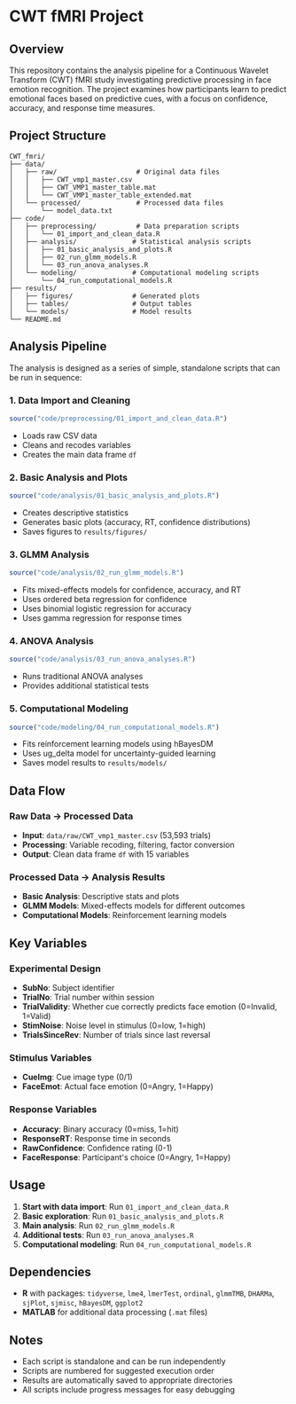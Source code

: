 # CWT fMRI Project

## Overview

This repository contains the analysis pipeline for a Continuous Wavelet Transform (CWT) fMRI study investigating predictive processing in face emotion recognition. The project examines how participants learn to predict emotional faces based on predictive cues, with a focus on confidence, accuracy, and response time measures.

## Project Structure

```
CWT_fmri/
├── data/
│   ├── raw/                    # Original data files
│   │   ├── CWT_vmp1_master.csv
│   │   ├── CWT_VMP1_master_table.mat
│   │   └── CWT_VMP1_master_table_extended.mat
│   └── processed/              # Processed data files
│       └── model_data.txt
├── code/
│   ├── preprocessing/          # Data preparation scripts
│   │   └── 01_import_and_clean_data.R
│   ├── analysis/              # Statistical analysis scripts
│   │   ├── 01_basic_analysis_and_plots.R
│   │   ├── 02_run_glmm_models.R
│   │   └── 03_run_anova_analyses.R
│   └── modeling/              # Computational modeling scripts
│       └── 04_run_computational_models.R
├── results/
│   ├── figures/               # Generated plots
│   ├── tables/                # Output tables
│   └── models/                # Model results
└── README.md
```

## Analysis Pipeline

The analysis is designed as a series of simple, standalone scripts that can be run in sequence:

### 1. Data Import and Cleaning
```r
source("code/preprocessing/01_import_and_clean_data.R")
```
- Loads raw CSV data
- Cleans and recodes variables
- Creates the main data frame `df`

### 2. Basic Analysis and Plots
```r
source("code/analysis/01_basic_analysis_and_plots.R")
```
- Creates descriptive statistics
- Generates basic plots (accuracy, RT, confidence distributions)
- Saves figures to `results/figures/`

### 3. GLMM Analysis
```r
source("code/analysis/02_run_glmm_models.R")
```
- Fits mixed-effects models for confidence, accuracy, and RT
- Uses ordered beta regression for confidence
- Uses binomial logistic regression for accuracy
- Uses gamma regression for response times

### 4. ANOVA Analysis
```r
source("code/analysis/03_run_anova_analyses.R")
```
- Runs traditional ANOVA analyses
- Provides additional statistical tests

### 5. Computational Modeling
```r
source("code/modeling/04_run_computational_models.R")
```
- Fits reinforcement learning models using hBayesDM
- Uses ug_delta model for uncertainty-guided learning
- Saves model results to `results/models/`

## Data Flow

### Raw Data → Processed Data
- **Input**: `data/raw/CWT_vmp1_master.csv` (53,593 trials)
- **Processing**: Variable recoding, filtering, factor conversion
- **Output**: Clean data frame `df` with 15 variables

### Processed Data → Analysis Results
- **Basic Analysis**: Descriptive stats and plots
- **GLMM Models**: Mixed-effects models for different outcomes
- **Computational Models**: Reinforcement learning models

## Key Variables

### Experimental Design
- **SubNo**: Subject identifier
- **TrialNo**: Trial number within session
- **TrialValidity**: Whether cue correctly predicts face emotion (0=Invalid, 1=Valid)
- **StimNoise**: Noise level in stimulus (0=low, 1=high)
- **TrialsSinceRev**: Number of trials since last reversal

### Stimulus Variables
- **CueImg**: Cue image type (0/1)
- **FaceEmot**: Actual face emotion (0=Angry, 1=Happy)

### Response Variables
- **Accuracy**: Binary accuracy (0=miss, 1=hit)
- **ResponseRT**: Response time in seconds
- **RawConfidence**: Confidence rating (0-1)
- **FaceResponse**: Participant's choice (0=Angry, 1=Happy)

## Usage

1. **Start with data import**: Run `01_import_and_clean_data.R`
2. **Basic exploration**: Run `01_basic_analysis_and_plots.R`
3. **Main analysis**: Run `02_run_glmm_models.R`
4. **Additional tests**: Run `03_run_anova_analyses.R`
5. **Computational modeling**: Run `04_run_computational_models.R`

## Dependencies

- **R** with packages: `tidyverse`, `lme4`, `lmerTest`, `ordinal`, `glmmTMB`, `DHARMa`, `sjPlot`, `sjmisc`, `hBayesDM`, `ggplot2`
- **MATLAB** for additional data processing (`.mat` files)

## Notes

- Each script is standalone and can be run independently
- Scripts are numbered for suggested execution order
- Results are automatically saved to appropriate directories
- All scripts include progress messages for easy debugging 